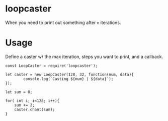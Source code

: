 # loopcaster
When you need to print out something after `n` iterations.

# Usage
Define a caster w/ the max iteration, steps you want to print, and a callback.

```
const LoopCaster = require('loopcaster');

let caster = new LoopCaster(128, 32, function(num, data){
        console.log(`Casting ${num} | ${data}`);
});

let sum = 0;

for( int i; i<128; i++){
    sum += 2;
    caster.chant(sum);
}
```